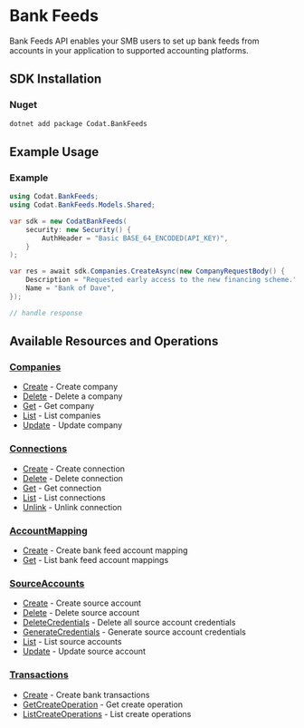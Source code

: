 # Bank Feeds

<!-- Start Codat Library Description -->
﻿Bank Feeds API enables your SMB users to set up bank feeds from accounts in your application to supported accounting platforms.
<!-- End Codat Library Description -->

<!-- Start SDK Installation -->
## SDK Installation

### Nuget

```bash
dotnet add package Codat.BankFeeds
```
<!-- End SDK Installation -->

## Example Usage
<!-- Start SDK Example Usage -->
### Example

```csharp
using Codat.BankFeeds;
using Codat.BankFeeds.Models.Shared;

var sdk = new CodatBankFeeds(
    security: new Security() {
        AuthHeader = "Basic BASE_64_ENCODED(API_KEY)",
    }
);

var res = await sdk.Companies.CreateAsync(new CompanyRequestBody() {
    Description = "Requested early access to the new financing scheme.",
    Name = "Bank of Dave",
});

// handle response
```
<!-- End SDK Example Usage -->

<!-- Start SDK Available Operations -->
## Available Resources and Operations


### [Companies](docs/sdks/companies/README.md)

* [Create](docs/sdks/companies/README.md#create) - Create company
* [Delete](docs/sdks/companies/README.md#delete) - Delete a company
* [Get](docs/sdks/companies/README.md#get) - Get company
* [List](docs/sdks/companies/README.md#list) - List companies
* [Update](docs/sdks/companies/README.md#update) - Update company

### [Connections](docs/sdks/connections/README.md)

* [Create](docs/sdks/connections/README.md#create) - Create connection
* [Delete](docs/sdks/connections/README.md#delete) - Delete connection
* [Get](docs/sdks/connections/README.md#get) - Get connection
* [List](docs/sdks/connections/README.md#list) - List connections
* [Unlink](docs/sdks/connections/README.md#unlink) - Unlink connection

### [AccountMapping](docs/sdks/accountmapping/README.md)

* [Create](docs/sdks/accountmapping/README.md#create) - Create bank feed account mapping
* [Get](docs/sdks/accountmapping/README.md#get) - List bank feed account mappings

### [SourceAccounts](docs/sdks/sourceaccounts/README.md)

* [Create](docs/sdks/sourceaccounts/README.md#create) - Create source account
* [Delete](docs/sdks/sourceaccounts/README.md#delete) - Delete source account
* [DeleteCredentials](docs/sdks/sourceaccounts/README.md#deletecredentials) - Delete all source account credentials
* [GenerateCredentials](docs/sdks/sourceaccounts/README.md#generatecredentials) - Generate source account credentials
* [List](docs/sdks/sourceaccounts/README.md#list) - List source accounts
* [Update](docs/sdks/sourceaccounts/README.md#update) - Update source account

### [Transactions](docs/sdks/transactions/README.md)

* [Create](docs/sdks/transactions/README.md#create) - Create bank transactions
* [GetCreateOperation](docs/sdks/transactions/README.md#getcreateoperation) - Get create operation
* [ListCreateOperations](docs/sdks/transactions/README.md#listcreateoperations) - List create operations
<!-- End SDK Available Operations -->

<!-- Start Dev Containers -->

<!-- End Dev Containers -->
